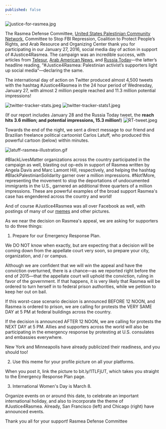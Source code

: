 ```yaml
---
published: false
---
```


![justice-for-rasmea.jpg]({{site.baseurl}}/_posts/justice-for-rasmea.jpg)

The Rasmea Defense Committee, [United States Palestinian Community Network](http://uspcn.org/), Committee to Stop FBI Repression, Coalition to Protect People’s Rights, and Arab Resource and Organizing Center thank you for participating in our January 27, 2016, social media day of action in support of #Justice4Rasmea. The campaign was an incredible success, with articles from [Telesur](http://www.telesurtv.net/english/news/Supporters-Campaign-to-Free-US-Palestinian-Activist-Rasmea-Odeh-20160128-0005.html), [Arab American News](http://www.arabamericannews.com/news/news/id_11735/rp_0/act_print/rf_1/Print.html), and [Russia Today](https://www.rt.com/news/330533-palestinian-activist-trial-us-israel/)—the latter’s headline reading, “#Justice4Rasmea: Palestinian activist’s supporters light up social media”—declaring the same.

The international day of action on Twitter produced almost 4,500 tweets with the hashtag #Justice4Rasmea in the 24 hour period of Wednesday, January 27, with almost 2 million people reached and 11.3 million potential impressions!

![twitter-tracker-stats.jpeg]({{site.baseurl}}/_posts/twitter-tracker-stats.jpeg)
![twitter-tracker-stats1.jpeg]({{site.baseurl}}/_posts/twitter-tracker-stats1.jpeg)


(If our report includes January 28 and the Russia Today tweet, the **reach hits 3.6 million; and potential impressions, 15.3 million!**) ![RT-tweet.jpeg]({{site.baseurl}}/_posts/RT-tweet.jpeg)

Towards the end of the night, we sent a direct message to our friend and Brazilian freelance political cartoonist Carlos Latuff, who produced this powerful cartoon (below) within minutes.

![latuff-rasmea-illustration.gif]({{site.baseurl}}/_posts/latuff-rasmea-illustration.gif)

#BlackLivesMatter organizations across the country participated in the campaign as well, blasting out op-eds in support of Rasmea written by Angela Davis and Marc Lamont Hill, respectively, and helping the hashtag #BlackPalestinianSolidarity garner over a million impressions.  #Not1More, representing the movement to stop the deportations of undocumented immigrants in the U.S., garnered an additional three quarters of a million impressions. These are powerful examples of the broad support Rasmea's case has engendered across the country and world!

And of course #Justice4Rasmea was all over Facebook as well, with postings of many of our [memes](http://justice4rasmea.tumblr.com/) and other pictures.

As we near the decision on Rasmea's appeal, we are asking for supporters to do three things:

1. Prepare for our Emergency Response Plan.

We DO NOT know when exactly, but are expecting that a decision will be coming down from the appellate court very soon, so prepare your city, organization, and / or campus.

Although we are confident that we will win the appeal and have the conviction overturned, there is a chance—as we reported right before the end of 2015—that the appellate court will uphold the conviction, ruling in favor of the government. If that happens, it is very likely that Rasmea will be ordered to turn herself in to federal prison authorities, while we petition to keep her out on bail.

If this worst-case scenario decision is announced BEFORE 12 NOON, and Rasmea is ordered to prison, we are calling for protests the VERY SAME DAY at 5 PM at federal buildings across the country.

If the decision is announced AFTER 12 NOON, we are calling for protests the NEXT DAY at 5 PM. Allies and supporters across the world will also be participating in the emergency response by protesting at U.S. consulates and embassies everywhere.

New York and Minneapolis have already publicized their readiness, and you should too!

2. Use this meme for your profile picture on all your platforms. 

When you post it, link the picture to bit.ly/1TLFjUT, which takes you straight to the Emergency Response Plan page.



3. International Women's Day is March 8.

Organize events on or around this date, to celebrate an important international holiday, and also to incorporate the theme of #Justice4Rasmea. Already, San Francisco (left) and Chicago (right) have announced events.

Thank you all for your support!
Rasmea Defense Committee